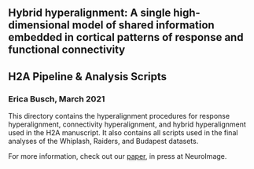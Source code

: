 ## Hybrid hyperalignment: A single high-dimensional model of shared information embedded in cortical patterns of response and functional connectivity
## H2A Pipeline & Analysis Scripts
### Erica Busch, March 2021   

This directory contains the hyperalignment procedures for response hyperalignment, connectivity hyperalignment, and hybrid hyperalignment used in the H2A manuscript. It also contains all scripts used in the final analyses of the Whiplash, Raiders, and Budapest datasets. 

For more information, check out our [paper](https://www.biorxiv.org/content/10.1101/2020.11.25.398883v1), in press at NeuroImage. 
